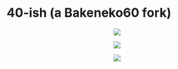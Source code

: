 40-ish (a Bakeneko60 fork)
==================

<p align="center">
  <img src="https://user-images.githubusercontent.com/1234183/180601567-5d07cb92-6e69-47e1-803a-a773ae27b36a.png">
</p>

<p align="center">
  <img src="https://user-images.githubusercontent.com/1234183/180860755-7cbee60e-ffb8-4df9-b405-8b587449a484.png">
</p>

<p align="center">
  <img src="https://user-images.githubusercontent.com/1234183/180860747-182dd3be-06b3-47e7-8606-2483e34c1c10.png">
</p>


